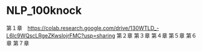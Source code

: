 # NLP_100knock
第１章　https://colab.research.google.com/drive/130WTLD_-L6lc9WQscLRgeZKwslojrFMC?usp=sharing
第２章
第３章
第４章
第５章
第６章
第７章
